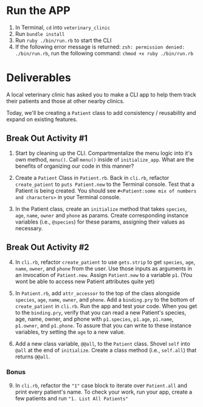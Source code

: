# Run the APP
1. In Terminal, `cd` into `veterinary_clinic`
2. Run `bundle install`
3. Run  `ruby ./bin/run.rb` to start the CLI
4. If the following error message is returned: `zsh: permission denied: ./bin/run.rb`, run the following command: `chmod +x ruby ./bin/run.rb`

# Deliverables 
A local veterinary clinic has asked you to make a CLI app to help them track their patients and those at other nearby clinics.

Today, we'll be creating a `Patient` class to add consistency / reusability and expand on existing features.

## Break Out Activity #1

1. Start by cleaning up the CLI. Compartmentalize the menu logic into it's own method, `menu()`. Call `menu()` inside of `initialize_app`. What are the benefits of organizing our code in this manner?

2. Create a `Patient` Class in `Patient.rb`. Back in `cli.rb`, refactor `create_patient` to `puts Patient.new` to the Terminal console. Test that a Patient is being created. You should see `#<Patient:some mix of numbers and characters>` in your Terminal console.

3. In the Patient class, create an `initialize` method that takes `species`, `age`, `name`, `owner` and `phone`  as params. Create corresponding instance variables (i.e., `@species`) for these params, assigning their values as necessary.

## Break Out Activity #2

4. In `cli.rb`, refactor `create_patient` to use `gets.strip` to get `species`, `age`, `name`, `owner`, and `phone` from the user. Use those inputs as arguments in an invocation of `Patient.new`. Assign `Patient.new` to a variable `p1`. (You wont be able to access new Patient attributes quite yet)

5. In `Patient.rb`, add `attr_accessor` to the top of the class alongside `species`, `age`, `name`, `owner`, and `phone`. Add a `binding.pry` to the bottom of `create_patient` in `cli.rb`. Run the app and test your code. When you get to the `binding.pry`, verify that you can read a new Patient's species, age, name, owner, and phone with `p1.species`, `p1.age`, `p1.name`, `p1.owner`, and `p1.phone`. To assure that you can write to these instance variables, try setting the `age` to a new value.

6. Add a new class variable, `@@all`, to the `Patient` class. Shovel `self` into `@all` at the end of `initialize`. Create a class method (i.e., `self.all`) that returns `@@all`.

### Bonus

9. In `cli.rb`, refactor the `"1"` case block to iterate over `Patient.all` and print every patient's name. To check your work,  run your app, create a few patients and run `"1. List All Patients"`